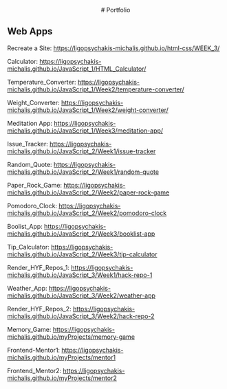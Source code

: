 <p align="center"># Portfolio</p>

## Web Apps
Recreate a Site: https://ligopsychakis-michalis.github.io/html-css/WEEK_3/

Calculator: https://ligopsychakis-michalis.github.io/JavaScript_1/HTML_Calculator/

Temperature_Converter: https://ligopsychakis-michalis.github.io/JavaScript_1/Week2/temperature-converter/

Weight_Converter: https://ligopsychakis-michalis.github.io/JavaScript_1/Week2/weight-converter/

Meditation App: https://ligopsychakis-michalis.github.io/JavaScript_1/Week3/meditation-app/

Issue_Tracker: https://ligopsychakis-michalis.github.io/JavaScript_2/Week1/issue-tracker

Random_Quote: https://ligopsychakis-michalis.github.io/JavaScript_2/Week1/random-quote

Paper_Rock_Game: https://ligopsychakis-michalis.github.io/JavaScript_2/Week2/paper-rock-game

Pomodoro_Clock: https://ligopsychakis-michalis.github.io/JavaScript_2/Week2/pomodoro-clock

Boolist_App: https://ligopsychakis-michalis.github.io/JavaScript_2/Week3/booklist-app

Tip_Calculator: https://ligopsychakis-michalis.github.io/JavaScript_2/Week3/tip-calculator

Render_HYF_Repos_1: https://ligopsychakis-michalis.github.io/JavaScript_3/Week1/hack-repo-1

Weather_App: https://ligopsychakis-michalis.github.io/JavaScript_3/Week2/weather-app

Render_HYF_Repos_2: https://ligopsychakis-michalis.github.io/JavaScript_3/Week2/hack-repo-2

Memory_Game: https://ligopsychakis-michalis.github.io/myProjects/memory-game

Frontend-Mentor1: https://ligopsychakis-michalis.github.io/myProjects/mentor1

Frontend_Mentor2: https://ligopsychakis-michalis.github.io/myProjects/mentor2

